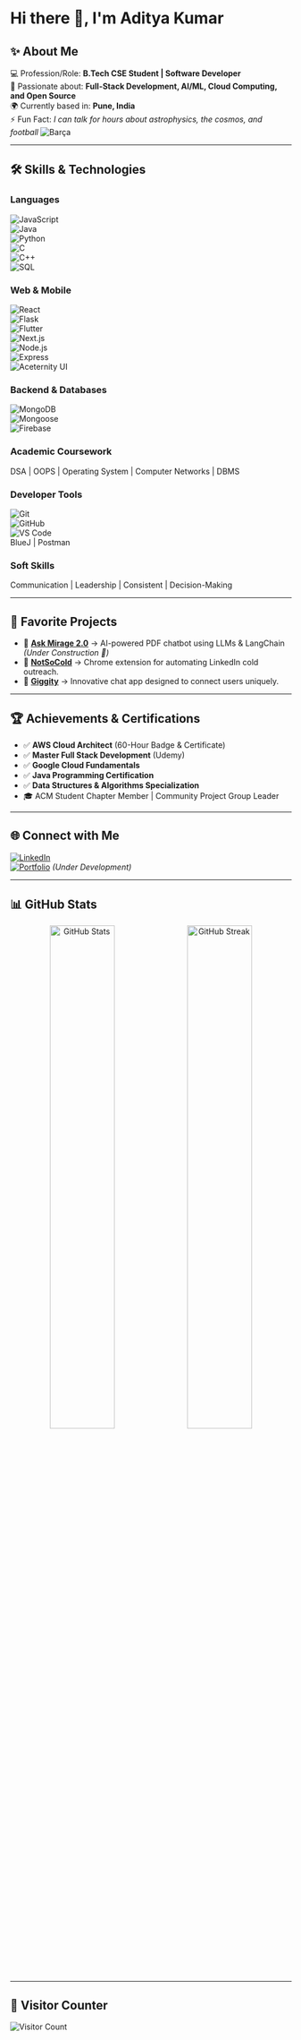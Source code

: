 # Hi there 👋, I'm Aditya Kumar  

## ✨ About Me  
💻 Profession/Role: **B.Tech CSE Student | Software Developer**  
🎯 Passionate about: **Full-Stack Development, AI/ML, Cloud Computing, and Open Source**  
🌍 Currently based in: **Pune, India**  
⚡ Fun Fact: *I can talk for hours about astrophysics, the cosmos, and football* ![Barça](https://upload.wikimedia.org/wikipedia/en/4/47/FC_Barcelona_%28crest%29.svg)  

---

## 🛠️ Skills & Technologies  

### Languages
![JavaScript](https://img.shields.io/badge/JavaScript-323330?style=for-the-badge&logo=javascript&logoColor=F7DF1E)  
![Java](https://img.shields.io/badge/Java-ED8B00?style=for-the-badge&logo=openjdk&logoColor=white)  
![Python](https://img.shields.io/badge/Python-3776AB?style=for-the-badge&logo=python&logoColor=white)  
![C](https://img.shields.io/badge/C-00599C?style=for-the-badge&logo=c&logoColor=white)  
![C++](https://img.shields.io/badge/C++-00599C?style=for-the-badge&logo=c%2B%2B&logoColor=white)  
![SQL](https://img.shields.io/badge/SQL-4479A1?style=for-the-badge&logo=mysql&logoColor=white)  

### Web & Mobile
![React](https://img.shields.io/badge/React-20232A?style=for-the-badge&logo=react&logoColor=61DAFB)  
![Flask](https://img.shields.io/badge/Flask-000000?style=for-the-badge&logo=flask&logoColor=white)  
![Flutter](https://img.shields.io/badge/Flutter-02569B?style=for-the-badge&logo=flutter&logoColor=white)  
![Next.js](https://img.shields.io/badge/Next.js-000000?style=for-the-badge&logo=nextdotjs&logoColor=white)  
![Node.js](https://img.shields.io/badge/Node.js-339933?style=for-the-badge&logo=node-dot-js&logoColor=white)  
![Express](https://img.shields.io/badge/Express.js-000000?style=for-the-badge&logo=express&logoColor=white)  
![Aceternity UI](https://img.shields.io/badge/Aceternity-5A67D8?style=for-the-badge&logo=generic&logoColor=white)  

### Backend & Databases
![MongoDB](https://img.shields.io/badge/MongoDB-47A248?style=for-the-badge&logo=mongodb&logoColor=white)  
![Mongoose](https://img.shields.io/badge/Mongoose-880000?style=for-the-badge&logo=mongodb&logoColor=white)  
![Firebase](https://img.shields.io/badge/Firebase-FFCA28?style=for-the-badge&logo=firebase&logoColor=black)  

### Academic Coursework
DSA | OOPS | Operating System | Computer Networks | DBMS  

### Developer Tools
![Git](https://img.shields.io/badge/Git-F05032?style=for-the-badge&logo=git&logoColor=white)  
![GitHub](https://img.shields.io/badge/GitHub-181717?style=for-the-badge&logo=github&logoColor=white)  
![VS Code](https://img.shields.io/badge/VS%20Code-007ACC?style=for-the-badge&logo=visual-studio-code&logoColor=white)  
BlueJ | Postman  

### Soft Skills
Communication | Leadership | Consistent | Decision-Making  

---

## 🚀 Favorite Projects  
- 🔗 [**Ask Mirage 2.0**](https://github.com/ADITYA-KUMAR-2358/Ask-Mirage-2.0) → AI-powered PDF chatbot using LLMs & LangChain *(Under Construction 🚧)*  
- 🔗 [**NotSoCold**](https://github.com/ADITYA-KUMAR-2358/NotSoCold) → Chrome extension for automating LinkedIn cold outreach.  
- 🔗 [**Giggity**](https://github.com/ADITYA-KUMAR-2358/Giggity) → Innovative chat app designed to connect users uniquely.  

---

## 🏆 Achievements & Certifications  
- ✅ **AWS Cloud Architect** (60-Hour Badge & Certificate)  
- ✅ **Master Full Stack Development** (Udemy)  
- ✅ **Google Cloud Fundamentals**  
- ✅ **Java Programming Certification**  
- ✅ **Data Structures & Algorithms Specialization**  
- 🎓 ACM Student Chapter Member | Community Project Group Leader  

---

## 🌐 Connect with Me  
[![LinkedIn](https://img.shields.io/badge/LinkedIn-0A66C2?style=for-the-badge&logo=linkedin&logoColor=white)](https://www.linkedin.com/in/aditya-kumar-09848b292/)  
[![Portfolio](https://img.shields.io/badge/Portfolio-FF5722?style=for-the-badge&logo=firefox&logoColor=white)](https://yourportfolio.com) *(Under Development)*  

---

## 📊 GitHub Stats  

<p align="center">
  <img src="https://github-readme-stats.vercel.app/api?username=ADITYA-KUMAR-2358&show_icons=true&theme=tokyonight" alt="GitHub Stats" width="48%"/>  
  <img src="https://github-readme-streak-stats.herokuapp.com/?user=ADITYA-KUMAR-2358&theme=tokyonight" alt="GitHub Streak" width="48%"/>  
</p>  

---

## 👀 Visitor Counter  
![Visitor Count](https://komarev.com/ghpvc/?username=ADITYA-KUMAR-2358&style=flat-square&color=blue)  
